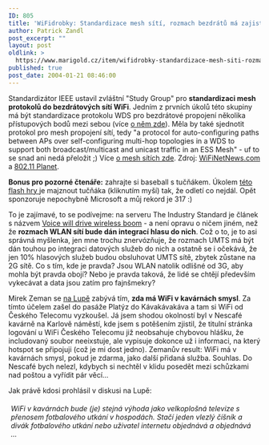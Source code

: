 ```yaml
---
ID: 805
title: 'WiFidrobky: Standardizace mesh sítí, rozmach bezdrátů má zajistit hlas, WiFi v&nbsp;kavárnách'
author: Patrick Zandl
post_excerpt: ""
layout: post
oldlink: >
  https://www.marigold.cz/item/wifidrobky-standardizace-mesh-siti-rozmach-bezdratu-ma-zajistit-hlas-wifi-v-kavarnach
published: true
post_date: 2004-01-21 08:46:00
---
```

<p>
Standardizátor IEEE ustavil zvláštní "Study Group" pro <B>standardizaci mesh protokolů do bezdrátových sítí WiFi</B>. Jedním z prvních úkolů této skupiny má být standardizace protokolu WDS pro bezdrátové propojení několika přístupových bodů mezi sebou (více <A href="http://www.marigold.cz/zacinajicim/wds030609.html">o něm zde</A>). Měla by také sjednotit protokol pro mesh propojení sítí, tedy "a protocol for auto-configuring paths between APs over self-configuring multi-hop topologies in a WDS to support both broadcast/multicast and unicast traffic in an ESS Mesh" - uf to se snad ani nedá přeložit ;) Více <A href="http://www.marigold.cz/trh/meshnetwork030330.html">o mesh sítích zde</A>. Zdroj: <A href="http://wifinetnews.com/archives/002814.html">WiFiNetNews.com</A> a <A href="http://www.wi-fiplanet.com/news/article.php/3300571">802.11 Planet</A>. </p>

<p>
<STRONG>Bonus pro pozorné čtenáře:</STRONG> zahrajte si baseball s tučňákem. Úkolem <A href="http://junk.dawnshadow.se/yp010.swf" target=_blank>této flash hry </A>je majznout tučňáka (kliknutím myší)&#160;tak, že odletí co nejdál. Opět sponzoruje nepochybně Microsoft a můj rekord je 317 :)</p>
To je zajímavé, to se podívejme: na serveru The Industry Standard je článek s názvem <A href="http://www.thestandard.com/article.php?story=20040120173629167">Voice will drive wireless boom</A> - a není opravu o ničem jiném, než že <B>rozmach WLAN sítí bude dán integrací hlasu do nich</B>. Což o to, je to asi správná myšlenka, jen mne trochu znervózňuje, že rozmach UMTS má být dán touhou po integraci datových služeb do nich a ostatně se i očekává, že jen 10% hlasových služeb budou obsluhovat UMTS sítě, zbytek zůstane na 2G sítě. Co s tím, kde je pravda? Jsou WLAN natolik odlišné od 3G, aby mohla být pravda obojí? Nebo je pravda taková, že lidé se chtějí především vykecávat a data jsou zatím pro fajnšmekry? 
<p>
Mirek Zeman se <A href="http://www.lupa.cz/clanek.php3?show=3189" target=_blank>na Lupě</A> zabývá tím, <STRONG>zda má WiFi v kavárnách smysl</STRONG>. Za tímto účelem zašel do pasáže Platýz do Kávakávakáva a tam si WiFi od Českého Telecomu vyzkoušel. Já jsem shodou okolností byl v Nescafé kavárně na Karlově náměstí, kde jsem s potěšením zjistil, že titulní stránka logování u WiFi Českého Telecomu již neobsahuje chybovou hlášku, že includovaný soubor neeixstuje, ale vypisuje dokonce už i informaci, na který hotspot se připojuji (což je mi dost jedno). Zemanův result: WiFi má v kavárnách smysl, pokud je zdarma, jako další přidaná služba. Souhlas. Do Nescafé bych nelezl, kdybych si nechtěl v klidu posedět mezi schůzkami nad poštou a vyřídit pár věcí... 
<p>
Jak právě kdosi prohlásil v diskusi na Lupě: 
<DIV class=sp-text style="PADDING-RIGHT: 5px; PADDING-LEFT: 5px; PADDING-BOTTOM: 5px; PADDING-TOP: 5px"><EM>WiFi v kavárnách bude (je) stejná výhoda jako velkoplošná televize s přenosem fotbalového utkání v hospodách. Stačí jeden vlezlý číšník a divák fotbalového utkání nebo uživatel internetu objednává a objednává ...</EM></DIV>
